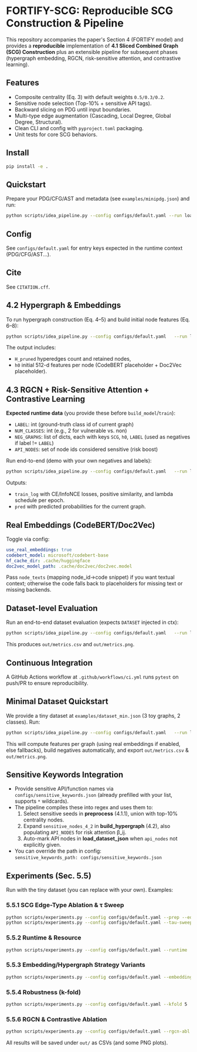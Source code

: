 # FORTIFY-SCG: Reproducible SCG Construction & Pipeline

This repository accompanies the paper's Section 4 (FORTIFY model) and provides a **reproducible** implementation of **4.1 Sliced Combined Graph (SCG) Construction** plus an extensible pipeline for subsequent phases (hypergraph embedding, RGCN, risk-sensitive attention, and contrastive learning).

## Features
- Composite centrality (Eq. 3) with default weights `0.5/0.3/0.2`.
- Sensitive node selection (Top-10% + sensitive API tags).
- Backward slicing on PDG until input boundaries.
- Multi-type edge augmentation (Cascading, Local Degree, Global Degree, Structural).
- Clean CLI and config with `pyproject.toml` packaging.
- Unit tests for core SCG behaviors.

## Install
```bash
pip install -e .
```

## Quickstart
Prepare your PDG/CFG/AST and metadata (see `examples/minipdg.json`) and run:
```bash
python scripts/idea_pipeline.py --config configs/default.yaml --run load_data,preprocess,build_scg --export out/context.json
```

## Config
See `configs/default.yaml` for entry keys expected in the runtime context (PDG/CFG/AST...).

## Cite
See `CITATION.cff`.


## 4.2 Hypergraph & Embeddings
To run hypergraph construction (Eq. 4–5) and build initial node features (Eq. 6–8):
```bash
python scripts/idea_pipeline.py --config configs/default.yaml   --run load_data,preprocess,build_scg,build_hypergraph,embed_nodes   --export out/context_4_2.json
```
The output includes:
- `H_pruned` hyperedges count and retained nodes,
- `h0` initial 512-d features per node (CodeBERT placeholder + Doc2Vec placeholder).


## 4.3 RGCN + Risk-Sensitive Attention + Contrastive Learning
**Expected runtime data** (you provide these before `build_model`/`train`):
- `LABEL`: int (ground-truth class id of current graph)
- `NUM_CLASSES`: int (e.g., 2 for vulnerable vs. non)
- `NEG_GRAPHS`: list of dicts, each with keys `SCG`, `h0`, `LABEL` (used as negatives if label != `LABEL`)
- `API_NODES`: set of node ids considered sensitive (risk boost)

Run end-to-end (demo with your own negatives and labels):
```bash
python scripts/idea_pipeline.py --config configs/default.yaml   --run load_data,preprocess,build_scg,build_hypergraph,embed_nodes,build_model,train,evaluate   --export out/context_4_3.json
```
Outputs:
- `train_log` with CE/InfoNCE losses, positive similarity, and lambda schedule per epoch.
- `pred` with predicted probabilities for the current graph.


## Real Embeddings (CodeBERT/Doc2Vec)
Toggle via config:
```yaml
use_real_embeddings: true
codebert_model: microsoft/codebert-base
hf_cache_dir: .cache/huggingface
doc2vec_model_path: .cache/doc2vec/doc2vec.model
```
Pass `node_texts` (mapping node_id->code snippet) if you want textual context; otherwise the code falls back to placeholders for missing text or missing backends.

## Dataset-level Evaluation
Run an end-to-end dataset evaluation (expects `DATASET` injected in ctx):
```bash
python scripts/idea_pipeline.py --config configs/default.yaml   --run load_data,preprocess,build_scg,build_hypergraph,embed_nodes,build_model,train,evaluate,evaluate_dataset   --export out/context_full.json
```
This produces `out/metrics.csv` and `out/metrics.png`.

## Continuous Integration
A GitHub Actions workflow at `.github/workflows/ci.yml` runs `pytest` on push/PR to ensure reproducibility.


## Minimal Dataset Quickstart
We provide a tiny dataset at `examples/dataset_min.json` (3 toy graphs, 2 classes). Run:
```bash
python scripts/idea_pipeline.py --config configs/default.yaml   --run load_dataset_json,build_model,evaluate_dataset   --export out/dataset_eval.json
```
This will compute features per graph (using real embeddings if enabled, else fallbacks), build negatives automatically, and export `out/metrics.csv` & `out/metrics.png`.


## Sensitive Keywords Integration
- Provide sensitive API/function names via `configs/sensitive_keywords.json` (already prefilled with your list, supports `*` wildcards).
- The pipeline compiles these into regex and uses them to:
  1) Select sensitive seeds in **preprocess** (4.1.1), union with top-10% centrality nodes.
  2) Expand `sensitive_nodes_4_2` in **build_hypergraph** (4.2), also populating `API_NODES` for risk attention β_ij.
  3) Auto-mark API nodes in **load_dataset_json** when `api_nodes` not explicitly given.
- You can override the path in config:  
  `sensitive_keywords_path: configs/sensitive_keywords.json`


## Experiments (Sec. 5.5)
Run with the tiny dataset (you can replace with your own). Examples:

### 5.5.1 SCG Edge-Type Ablation & τ Sweep
```bash
python scripts/experiments.py --config configs/default.yaml --prep --edge-ablation
python scripts/experiments.py --config configs/default.yaml --tau-sweep 5 10 20
```

### 5.5.2 Runtime & Resource
```bash
python scripts/experiments.py --config configs/default.yaml --runtime
```

### 5.5.3 Embedding/Hypergraph Strategy Variants
```bash
python scripts/experiments.py --config configs/default.yaml --embedding-variants
```

### 5.5.4 Robustness (k-fold)
```bash
python scripts/experiments.py --config configs/default.yaml --kfold 5
```

### 5.5.6 RGCN & Contrastive Ablation
```bash
python scripts/experiments.py --config configs/default.yaml --rgcn-abl
```
All results will be saved under `out/` as CSVs (and some PNG plots).
